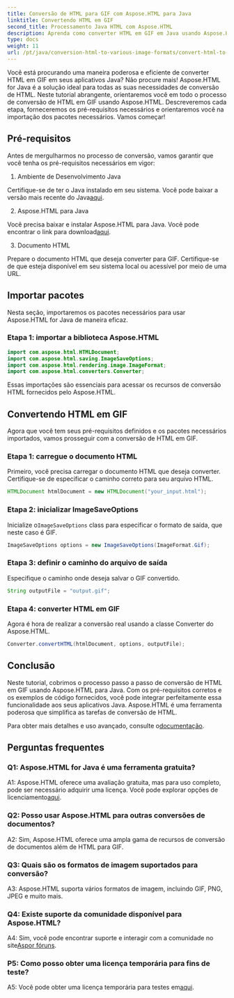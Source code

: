```yaml
---
title: Conversão de HTML para GIF com Aspose.HTML para Java
linktitle: Convertendo HTML em GIF
second_title: Processamento Java HTML com Aspose.HTML
description: Aprenda como converter HTML em GIF em Java usando Aspose.HTML. Um guia passo a passo abrangente para conversão eficiente de HTML em GIF.
type: docs
weight: 11
url: /pt/java/conversion-html-to-various-image-formats/convert-html-to-gif/
---
```

Você está procurando uma maneira poderosa e eficiente de converter HTML em GIF em seus aplicativos Java? Não procure mais! Aspose.HTML for Java é a solução ideal para todas as suas necessidades de conversão de HTML. Neste tutorial abrangente, orientaremos você em todo o processo de conversão de HTML em GIF usando Aspose.HTML. Descreveremos cada etapa, forneceremos os pré-requisitos necessários e orientaremos você na importação dos pacotes necessários. Vamos começar!

## Pré-requisitos

Antes de mergulharmos no processo de conversão, vamos garantir que você tenha os pré-requisitos necessários em vigor:

1. Ambiente de Desenvolvimento Java

Certifique-se de ter o Java instalado em seu sistema. Você pode baixar a versão mais recente do Java[aqui](https://www.oracle.com/java/technologies/javase-downloads.html).

2. Aspose.HTML para Java

 Você precisa baixar e instalar Aspose.HTML para Java. Você pode encontrar o link para download[aqui](https://releases.aspose.com/html/java/).

3. Documento HTML

Prepare o documento HTML que deseja converter para GIF. Certifique-se de que esteja disponível em seu sistema local ou acessível por meio de uma URL.

## Importar pacotes

Nesta seção, importaremos os pacotes necessários para usar Aspose.HTML for Java de maneira eficaz. 

### Etapa 1: importar a biblioteca Aspose.HTML

```java
import com.aspose.html.HTMLDocument;
import com.aspose.html.saving.ImageSaveOptions;
import com.aspose.html.rendering.image.ImageFormat;
import com.aspose.html.converters.Converter;
```

Essas importações são essenciais para acessar os recursos de conversão HTML fornecidos pelo Aspose.HTML.

## Convertendo HTML em GIF

Agora que você tem seus pré-requisitos definidos e os pacotes necessários importados, vamos prosseguir com a conversão de HTML em GIF.

### Etapa 1: carregue o documento HTML

Primeiro, você precisa carregar o documento HTML que deseja converter. Certifique-se de especificar o caminho correto para seu arquivo HTML.

```java
HTMLDocument htmlDocument = new HTMLDocument("your_input.html");
```

### Etapa 2: inicializar ImageSaveOptions

 Inicialize o`ImageSaveOptions` class para especificar o formato de saída, que neste caso é GIF.

```java
ImageSaveOptions options = new ImageSaveOptions(ImageFormat.Gif);
```

### Etapa 3: definir o caminho do arquivo de saída

Especifique o caminho onde deseja salvar o GIF convertido.

```java
String outputFile = "output.gif";
```

### Etapa 4: converter HTML em GIF

Agora é hora de realizar a conversão real usando a classe Converter do Aspose.HTML.

```java
Converter.convertHTML(htmlDocument, options, outputFile);
```

## Conclusão

Neste tutorial, cobrimos o processo passo a passo de conversão de HTML em GIF usando Aspose.HTML para Java. Com os pré-requisitos corretos e os exemplos de código fornecidos, você pode integrar perfeitamente essa funcionalidade aos seus aplicativos Java. Aspose.HTML é uma ferramenta poderosa que simplifica as tarefas de conversão de HTML.

 Para obter mais detalhes e uso avançado, consulte o[documentação](https://reference.aspose.com/html/java/).

## Perguntas frequentes

### Q1: Aspose.HTML for Java é uma ferramenta gratuita?

 A1: Aspose.HTML oferece uma avaliação gratuita, mas para uso completo, pode ser necessário adquirir uma licença. Você pode explorar opções de licenciamento[aqui](https://purchase.aspose.com/buy).

### Q2: Posso usar Aspose.HTML para outras conversões de documentos?

A2: Sim, Aspose.HTML oferece uma ampla gama de recursos de conversão de documentos além de HTML para GIF.

### Q3: Quais são os formatos de imagem suportados para conversão?

A3: Aspose.HTML suporta vários formatos de imagem, incluindo GIF, PNG, JPEG e muito mais.

### Q4: Existe suporte da comunidade disponível para Aspose.HTML?

 A4: Sim, você pode encontrar suporte e interagir com a comunidade no site[Aspor fóruns](https://forum.aspose.com/).

### P5: Como posso obter uma licença temporária para fins de teste?

 A5: Você pode obter uma licença temporária para testes em[aqui](https://purchase.aspose.com/temporary-license/).